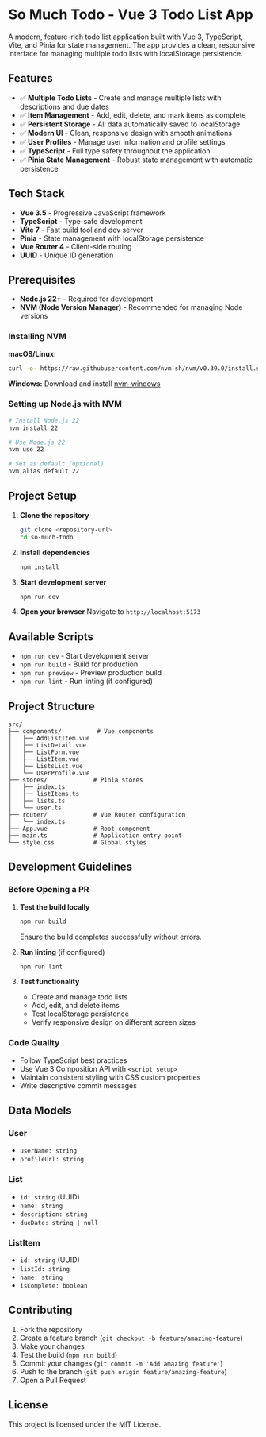 # So Much Todo - Vue 3 Todo List App

A modern, feature-rich todo list application built with Vue 3, TypeScript, Vite, and Pinia for state management. The app provides a clean, responsive interface for managing multiple todo lists with localStorage persistence.

## Features

- ✅ **Multiple Todo Lists** - Create and manage multiple lists with descriptions and due dates
- ✅ **Item Management** - Add, edit, delete, and mark items as complete
- ✅ **Persistent Storage** - All data automatically saved to localStorage
- ✅ **Modern UI** - Clean, responsive design with smooth animations
- ✅ **User Profiles** - Manage user information and profile settings
- ✅ **TypeScript** - Full type safety throughout the application
- ✅ **Pinia State Management** - Robust state management with automatic persistence

## Tech Stack

- **Vue 3.5** - Progressive JavaScript framework
- **TypeScript** - Type-safe development
- **Vite 7** - Fast build tool and dev server
- **Pinia** - State management with localStorage persistence
- **Vue Router 4** - Client-side routing
- **UUID** - Unique ID generation

## Prerequisites

- **Node.js 22+** - Required for development
- **NVM (Node Version Manager)** - Recommended for managing Node versions

### Installing NVM

**macOS/Linux:**

```bash
curl -o- https://raw.githubusercontent.com/nvm-sh/nvm/v0.39.0/install.sh | bash
```

**Windows:**
Download and install [nvm-windows](https://github.com/coreybutler/nvm-windows/releases)

### Setting up Node.js with NVM

```bash
# Install Node.js 22
nvm install 22

# Use Node.js 22
nvm use 22

# Set as default (optional)
nvm alias default 22
```

## Project Setup

1. **Clone the repository**

   ```bash
   git clone <repository-url>
   cd so-much-todo
   ```

2. **Install dependencies**

   ```bash
   npm install
   ```

3. **Start development server**

   ```bash
   npm run dev
   ```

4. **Open your browser**
   Navigate to `http://localhost:5173`

## Available Scripts

- `npm run dev` - Start development server
- `npm run build` - Build for production
- `npm run preview` - Preview production build
- `npm run lint` - Run linting (if configured)

## Project Structure

```dir
src/
├── components/          # Vue components
│   ├── AddListItem.vue
│   ├── ListDetail.vue
│   ├── ListForm.vue
│   ├── ListItem.vue
│   ├── ListsList.vue
│   └── UserProfile.vue
├── stores/             # Pinia stores
│   ├── index.ts
│   ├── listItems.ts
│   ├── lists.ts
│   └── user.ts
├── router/             # Vue Router configuration
│   └── index.ts
├── App.vue             # Root component
├── main.ts             # Application entry point
└── style.css           # Global styles
```

## Development Guidelines

### Before Opening a PR

1. **Test the build locally**

   ```bash
   npm run build
   ```

   Ensure the build completes successfully without errors.

2. **Run linting** (if configured)

   ```bash
   npm run lint
   ```

3. **Test functionality**
   - Create and manage todo lists
   - Add, edit, and delete items
   - Test localStorage persistence
   - Verify responsive design on different screen sizes

### Code Quality

- Follow TypeScript best practices
- Use Vue 3 Composition API with `<script setup>`
- Maintain consistent styling with CSS custom properties
- Write descriptive commit messages

## Data Models

### User

- `userName: string`
- `profileUrl: string`

### List

- `id: string` (UUID)
- `name: string`
- `description: string`
- `dueDate: string | null`

### ListItem

- `id: string` (UUID)
- `listId: string`
- `name: string`
- `isComplete: boolean`

## Contributing

1. Fork the repository
2. Create a feature branch (`git checkout -b feature/amazing-feature`)
3. Make your changes
4. Test the build (`npm run build`)
5. Commit your changes (`git commit -m 'Add amazing feature'`)
6. Push to the branch (`git push origin feature/amazing-feature`)
7. Open a Pull Request

## License

This project is licensed under the MIT License.
